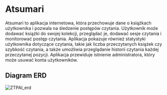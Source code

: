 # Atsumari

Atsumari to aplikacja internetowa, która przechowuje dane o książkach użytkownika i pozwala na śledzenie postępów czytania. Użytkownik może dodawać książki do swojej kolekcji, przeglądać je, dodawać sesje czytania i monitorować postęp czytania. Aplikacja pokazuje również statystyki użytkownika dotyczące czytania, takie jak liczba przeczytanych książek czy szybkość czytania, a także umożliwia przeglądanie historii czytania każdej przeczytanej pozycji. Aplikacja przewiduje istnienie administratora, który może usuwać konta użytkowników.

## Diagram ERD

![ZTPAI_erd](https://github.com/mrsklg/ZTPAI/assets/100710286/166a7c70-c430-450a-b9ae-775698f4948b)
